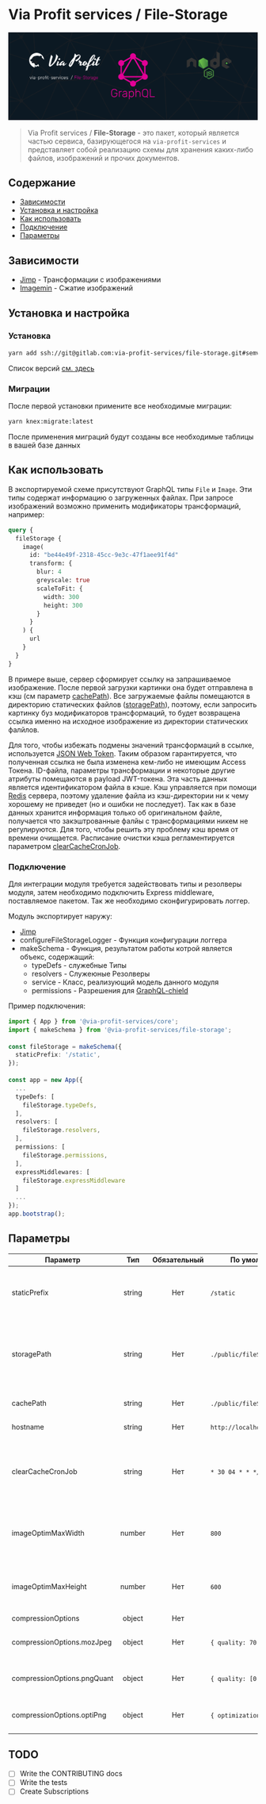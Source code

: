 # Via Profit services / File-Storage

![via-profit-services-cover](./assets/via-profit-services-cover.png)

> Via Profit services / **File-Storage** - это пакет, который является частью сервиса, базирующегося на `via-profit-services` и представляет собой реализацию схемы для хранения каких-либо файлов, изображений и прочих документов.


## Содержание

- [Зависимости](#dependencies)
- [Установка и настройка](#setup)
- [Как использовать](#how-to-use)
- [Подключение](#integration)
- [Параметры](#options)

## <a name="dependencies"></a> Зависимости

 - [Jimp](https://www.npmjs.com/package/jimp) - Трансформации с изображениями
 - [Imagemin](https://github.com/imagemin/imagemin) - Сжатие изображений

## <a name="setup"></a> Установка и настройка

### Установка

```bash
yarn add ssh://git@gitlab.com:via-profit-services/file-storage.git#semver:^0.4.0
```

Список версий [см. здесь](https://gitlab.com/via-profit-services/file-storage/-/tags)

### Миграции

После первой установки примените все необходимые миграции:

```bash
yarn knex:migrate:latest
```

После применения миграций будут созданы все необходимые таблицы в вашей базе данных


## <a name="how-to-use"></a> Как использовать

В экспортируемой схеме присутствуют GraphQL типы `File` и `Image`. Эти типы содержат информацию о загруженных файлах. При запросе изображений возможно применить модификаторы трансформаций, например:

```graphql
query {
  fileStorage {
    image(
      id: "be44e49f-2318-45cc-9e3c-47f1aee91f4d"
      transform: {
        blur: 4
        greyscale: true
        scaleToFit: {
          width: 300
          height: 300
        }
      }
    ) {
      url
    }
  }
}

```
В примере выше, сервер сформирует ссылку на запрашиваемое изображение. После первой загрузки картинки она будет отправлена в кэш (см параметр [cachePath](#options-cachePath)). Все загружаемые файлы помещаются в директорию статических файлов ([storagePath](#options-storagePath)), поэтому, если запросить картинку буз модификаторов трансформаций, то будет возвращена ссылка именно на исходное изображение из директории статических фалйлов.

Для того, чтобы избежать подмены значений трансформаций в ссылке, используется [JSON Web Token](https://jwt.io/). Таким образом гарантируется, что полученная ссылка не была изменена кем-либо не имеющим Access Токена. ID-файла, параметры трансформации и некоторые другие атрибуты помещаются в payload JWT-токена. Эта часть данных является идентификатором файла в кэше. Кэш управляется при помощи [Redis](https://redis.io/) сервера, поэтому удаление файла из кэш-директории ни к чему хорошему не приведет (но и ошибки не последует). Так как в базе данных хранится информация только об оригинальном файле, получается что закэштрованные фалйы с трансформациями никем не регулируются. Для того, чтобы решить эту проблему кэш время от времени очищается. Расписание очистки кэша регламентируется параметром [clearCacheCronJob](#options-clearCacheCronJob). 


### <a name="integration"></a> Подключение

Для интеграции модуля требуется задействовать типы и резолверы модуля, затем необходимо подключить Express middleware, поставляемое пакетом. Так же необходимо сконфигурировать логгер.


Модуль экспортирует наружу:
 - [Jimp](https://github.com/oliver-moran/jimp#readme)
 - configureFileStorageLogger - Функция конфигурации логгера
 - makeSchema - Функция, результатом работы котрой является объекс, содержащий:
    - typeDefs - служебные Типы
    - resolvers - Служеюные Резолверы
    - service - Класс, реализующий модель данного модуля
    - permissions - Разрешения для [GraphQL-chield](https://github.com/maticzav/graphql-shield)

Пример подключения:

```ts
import { App } from '@via-profit-services/core';
import { makeSchema } from '@via-profit-services/file-storage';

const fileStorage = makeSchema({
  staticPrefix: '/static',
});

const app = new App({
  ...
  typeDefs: [
    fileStorage.typeDefs,
  ],
  resolvers: [
    fileStorage.resolvers,
  ],
  permissions: [
    fileStorage.permissions,
  ],
  expressMiddlewares: [
    fileStorage.expressMiddleware
  ]
  ...
});
app.bootstrap();

```

## <a name="options"></a> Параметры

| Параметр                     | Тип     | Обязательный | По умолчанию                  | Описание                                                                                                                                                                                 |
|------------------------------|:-------:|:------------:|-------------------------------|------------------------------------------------------------------------------------------------------------------------------------------------------------------------------------------|
| staticPrefix                 | string  | Нет          | `/static`                       | Префикс статического пути (подробнее [https://expressjs.com/ru/starter/static-files.html](https://expressjs.com/ru/starter/static-files.html))                                                                                            |
| <a name="options-storagePath"></a>storagePath                  | string  | Нет          | `./public/fileStorage/files`   | Путь до директории статических файлов. Не используйте абсолютный путь - только относительный (подробнее [https://expressjs.com/ru/starter/static-files.html](https://expressjs.com/ru/starter/static-files.html))                       |
| <a name="options-cachePath"></a>cachePath                    | string  | Нет          | `./public/fileStorage/cache`   | Путь до директории хранения кэша. Не используйте абсолютный путь - только относительный                                                                                                |
| hostname                     | string  | Нет          | `http://localhost:80`                     | Имя хоста для формирования URL-адреса файлов                                                                                                                                            |
| <a name="options-clearCacheCronJob"></a> clearCacheCronJob            | string  | Нет          | `* 30 04 * * */6`           | Время крон задания. Используется пакет [https://github.com/kelektiv/node-cron#api](https://github.com/kelektiv/node-cron#api). Диапозоны начинаются с секунд, а не с минут Дни недели начинаются с 0 и заканчиваются 6, а не 7   |
| imageOptimMaxWidth           | number  | Нет          | `800`                           | Максимально допустимая ширина изображения. Все загружаемые изображения будут уменьшены до данного значения, но только в том случае, если ширина изображения превышает заданную величину |
| imageOptimMaxHeight          | number  | Нет          | `600`                           | Максимально допустимая высота изображения. Все загружаемые изображения будут уменьшены до данного значения, но только в том случае, если высота изображения превышает заданную величину |
| compressionOptions           | object  | Нет          |                               | Объект настроек imagemin плагинов                                                                                                                                                        |
| compressionOptions.mozJpeg  | object  | Нет          | `{ quality: 70 }`             | [https://github.com/imagemin/imagemin-mozjpeg#readme](https://github.com/imagemin/imagemin-mozjpeg#readme)                                                                                                                                   |
| compressionOptions.pngQuant | object  | Нет          | `{ quality: [0.8, 0.8] }` | [https://github.com/imagemin/imagemin-optipng#readme](https://github.com/imagemin/imagemin-optipng#readme)                                                                                                                                   |
| compressionOptions.optiPng  | object  | Нет          | `{ optimizationLevel: 3 }`    | [https://github.com/imagemin/imagemin-pngquant#readme](https://github.com/imagemin/imagemin-pngquant#readme)                                                                                                                                  |


## TODO

- [ ] Write the CONTRIBUTING docs
- [ ] Write the tests
- [ ] Create Subscriptions
